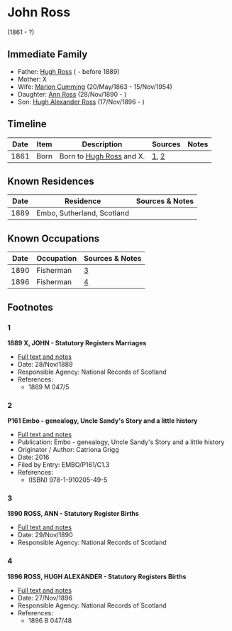 ﻿---
layout: person
subject_key: i75057664
permalink: /people/i75057664
---

# John Ross
(1861 - ?)

## Immediate Family

* Father: [Hugh Ross](./@10594034@-hugh-ross-b-d1889.md) ( - before 1889)
* Mother: X
* Wife: [Marion Cumming](./@59851647@-marion-cumming-b1863-5-20-d1954-11-15.md) (20/May/1863 - 15/Nov/1954)
* Daughter: [Ann Ross](./@52613824@-ann-ross-b1890-11-28-d.md) (28/Nov/1890 - )
* Son: [Hugh Alexander Ross](./@22731476@-hugh-alexander-ross-b1896-11-17-d.md) (17/Nov/1896 - )

## Timeline

Date | Item | Description | Sources | Notes
---|---|---|---|---
1861 | Born | Born to [Hugh Ross](./@10594034@-hugh-ross-b-d1889.md) and X. | [1](#1), [2](#2) | 

## Known Residences

Date | Residence | Sources & Notes
---|---|---
1889 | Embo, Sutherland, Scotland | 

## Known Occupations

Date | Occupation | Sources & Notes
---|---|---
1890 | Fisherman | [3](#3)
1896 | Fisherman | [4](#4)

## Footnotes

### 1

**1889 X, JOHN - Statutory Registers Marriages**

* [Full text and notes](../sources/@75160785@-1889-ross,-john-statutory-registers-marriages.md)
* Date: 28/Nov/1889
* Responsible Agency: National Records of Scotland
* References: 
  * 1889 M 047/5

### 2

**P161 Embo - genealogy, Uncle Sandy's Story and a little history**

* [Full text and notes](../sources/@95058656@-p161-embo-genealogy,-uncle-sandy's-story-and-a-little-history.md)
* Publication: Embo - genealogy, Uncle Sandy's Story and a little history
* Originator / Author: Catriona Grigg
* Date: 2016
* Filed by Entry: EMBO/P161/C1.3
* References: 
  * (ISBN) 978-1-910205-49-5

### 3

**1890 ROSS, ANN - Statutory Register Births**

* [Full text and notes](../sources/@32151932@-1890-ross,-ann-statutory-register-births.md)
* Date: 29/Nov/1890
* Responsible Agency: National Records of Scotland

### 4

**1896 ROSS, HUGH ALEXANDER - Statutory Registers Births**

* [Full text and notes](../sources/@39312919@-1896-ross,-hugh-alexander-statutory-registers-births.md)
* Date: 27/Nov/1896
* Responsible Agency: National Records of Scotland
* References: 
  * 1896 B 047/48

